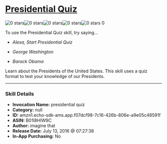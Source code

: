 # [Presidential Quiz](http://alexa.amazon.com/#skills/amzn1.echo-sdk-ams.app.f07dcf98-7c16-426b-806e-a9e05c48591f)
![0 stars](../../images/ic_star_border_black_18dp_1x.png)![0 stars](../../images/ic_star_border_black_18dp_1x.png)![0 stars](../../images/ic_star_border_black_18dp_1x.png)![0 stars](../../images/ic_star_border_black_18dp_1x.png)![0 stars](../../images/ic_star_border_black_18dp_1x.png) 0

To use the Presidential Quiz skill, try saying...

* *Alexa, Start Presidential Quiz*

* *George Washington*

* *Barack Obama*

Learn about the Presidents of the United States.
This skill uses a quiz format to test your knowledge of our Presidents.

***

### Skill Details

* **Invocation Name:** presidential quiz
* **Category:** null
* **ID:** amzn1.echo-sdk-ams.app.f07dcf98-7c16-426b-806e-a9e05c48591f
* **ASIN:** B01I8HIW9C
* **Author:** imagine that
* **Release Date:** July 13, 2016 @ 07:27:38
* **In-App Purchasing:** No
